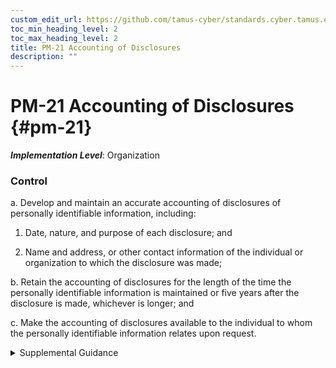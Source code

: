 ```yaml
---
custom_edit_url: https://github.com/tamus-cyber/standards.cyber.tamus.edu/tree/main/static/content/tamus.edu/TAMUS_profile.xml
toc_min_heading_level: 2
toc_max_heading_level: 2
title: PM-21 Accounting of Disclosures
description: ""
---
```


# PM-21 Accounting of Disclosures {#pm-21}

_**Implementation Level**_: Organization

### Control

a. Develop and maintain an accurate accounting of disclosures of personally identifiable information, including:

1. Date, nature, and purpose of each disclosure; and

2. Name and address, or other contact information of the individual or organization to which the disclosure was made;

b. Retain the accounting of disclosures for the length of the time the personally identifiable information is maintained or five years after the disclosure is made, whichever is longer; and

c. Make the accounting of disclosures available to the individual to whom the personally identifiable information relates upon request.

<details>
  <summary>Supplemental Guidance</summary>

a. Develop and maintain an accurate accounting of disclosures of personally identifiable information, including:

1. Date, nature, and purpose of each disclosure; and

2. Name and address, or other contact information of the individual or organization to which the disclosure was made;

b. Retain the accounting of disclosures for the length of the time the personally identifiable information is maintained or five years after the disclosure is made, whichever is longer; and

c. Make the accounting of disclosures available to the individual to whom the personally identifiable information relates upon request.

</details>

